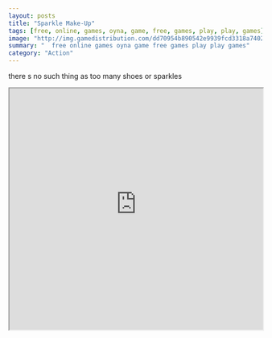 ```yaml
---
layout: posts
title: "Sparkle Make-Up"
tags: [free, online, games, oyna, game, free, games, play, play, games]
image: "http://img.gamedistribution.com/dd70954b890542e9939fcd3318a74028.jpg"
summary: "  free online games oyna game free games play play games"
category: "Action"
---
```


there s no such thing as too many shoes or sparkles

<iframe width="100%" height="480px;" src="http://flash.gamedistribution.com?game=dd70954b890542e9939fcd3318a74028"></iframe>